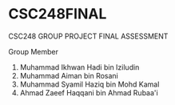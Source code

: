 # CSC248FINAL
CSC248 GROUP PROJECT FINAL ASSESSMENT

Group Member
1. Muhammad Ikhwan Hadi bin Iziludin
2. Muhammad Aiman bin Rosani
3. Muhammad Syamil Haziq bin Mohd Kamal
4. Ahmad Zaeef Haqqani bin Ahmad Rubaa'i

